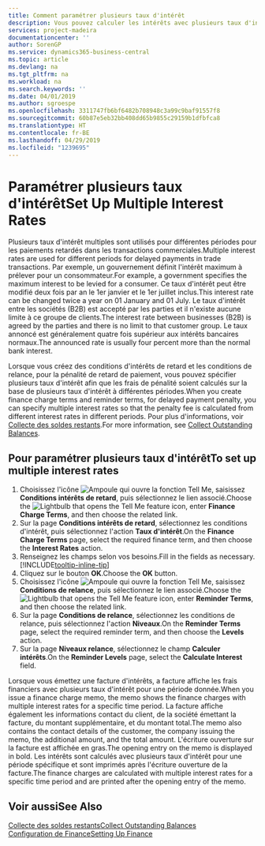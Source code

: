 ```yaml
---
title: Comment paramétrer plusieurs taux d'intérêt
description: Vous pouvez calculer les intérêts avec plusieurs taux d'intérêts pour une période donnée. Le calcul des intérêts ressemble à tous les intérêts financiers, avec une variation uniquement du taux d'intérêt pour une période donnée.
services: project-madeira
documentationcenter: ''
author: SorenGP
ms.service: dynamics365-business-central
ms.topic: article
ms.devlang: na
ms.tgt_pltfrm: na
ms.workload: na
ms.search.keywords: ''
ms.date: 04/01/2019
ms.author: sgroespe
ms.openlocfilehash: 3311747fb6bf6482b708948c3a99c9baf91557f8
ms.sourcegitcommit: 60b87e5eb32bb408dd65b9855c29159b1dfbfca8
ms.translationtype: HT
ms.contentlocale: fr-BE
ms.lasthandoff: 04/29/2019
ms.locfileid: "1239695"
---
```

# <a name="set-up-multiple-interest-rates"></a><span data-ttu-id="5289e-104">Paramétrer plusieurs taux d'intérêt</span><span class="sxs-lookup"><span data-stu-id="5289e-104">Set Up Multiple Interest Rates</span></span>
<span data-ttu-id="5289e-105">Plusieurs taux d'intérêt multiples sont utilisés pour différentes périodes pour les paiements retardés dans les transactions commerciales.</span><span class="sxs-lookup"><span data-stu-id="5289e-105">Multiple interest rates are used for different periods for delayed payments in trade transactions.</span></span> <span data-ttu-id="5289e-106">Par exemple, un gouvernement définit l'intérêt maximum à prélever pour un consommateur.</span><span class="sxs-lookup"><span data-stu-id="5289e-106">For example, a government specifies the maximum interest to be levied for a consumer.</span></span> <span data-ttu-id="5289e-107">Ce taux d'intérêt peut être modifié deux fois par an le 1er janvier et le 1er juillet inclus.</span><span class="sxs-lookup"><span data-stu-id="5289e-107">This interest rate can be changed twice a year on 01 January and 01 July.</span></span> <span data-ttu-id="5289e-108">Le taux d'intérêt entre les sociétés (B2B) est accepté par les parties et il n'existe aucune limite à ce groupe de clients.</span><span class="sxs-lookup"><span data-stu-id="5289e-108">The interest rate between businesses (B2B) is agreed by the parties and there is no limit to that customer group.</span></span> <span data-ttu-id="5289e-109">Le taux annoncé est généralement quatre fois supérieur aux intérêts bancaires normaux.</span><span class="sxs-lookup"><span data-stu-id="5289e-109">The announced rate is usually four percent more than the normal bank interest.</span></span>

<span data-ttu-id="5289e-110">Lorsque vous créez des conditions d'intérêts de retard et les conditions de relance, pour la pénalité de retard de paiement, vous pouvez spécifier plusieurs taux d'intérêt afin que les frais de pénalité soient calculés sur la base de plusieurs taux d'intérêt à différentes périodes.</span><span class="sxs-lookup"><span data-stu-id="5289e-110">When you create finance charge terms and reminder terms, for delayed payment penalty, you can specify multiple interest rates so that the penalty fee is calculated from different interest rates in different periods.</span></span> <span data-ttu-id="5289e-111">Pour plus d'informations, voir [Collecte des soldes restants](receivables-collect-outstanding-balances.md).</span><span class="sxs-lookup"><span data-stu-id="5289e-111">For more information, see [Collect Outstanding Balances](receivables-collect-outstanding-balances.md).</span></span>

## <a name="to-set-up-multiple-interest-rates"></a><span data-ttu-id="5289e-112">Pour paramétrer plusieurs taux d'intérêt</span><span class="sxs-lookup"><span data-stu-id="5289e-112">To set up multiple interest rates</span></span>  
1.  <span data-ttu-id="5289e-113">Choisissez l'icône ![Ampoule qui ouvre la fonction Tell Me](media/ui-search/search_small.png "Dites-moi ce que vous voulez faire"), saisissez **Conditions intérêts de retard**, puis sélectionnez le lien associé.</span><span class="sxs-lookup"><span data-stu-id="5289e-113">Choose the ![Lightbulb that opens the Tell Me feature](media/ui-search/search_small.png "Tell me what you want to do") icon, enter **Finance Charge Terms**, and then choose the related link.</span></span>  
2.  <span data-ttu-id="5289e-114">Sur la page **Conditions intérêts de retard**, sélectionnez les conditions d'intérêt, puis sélectionnez l'action **Taux d'intérêt**.</span><span class="sxs-lookup"><span data-stu-id="5289e-114">On the **Finance Charge Terms** page, select the required finance term, and then choose the **Interest Rates** action.</span></span>  
3.  <span data-ttu-id="5289e-115">Renseignez les champs selon vos besoins.</span><span class="sxs-lookup"><span data-stu-id="5289e-115">Fill in the fields as necessary.</span></span> [!INCLUDE[tooltip-inline-tip](includes/tooltip-inline-tip_md.md)]
4.  <span data-ttu-id="5289e-116">Cliquez sur le bouton **OK**.</span><span class="sxs-lookup"><span data-stu-id="5289e-116">Choose the **OK** button.</span></span>  
5.  <span data-ttu-id="5289e-117">Choisissez l'icône ![Ampoule qui ouvre la fonction Tell Me](media/ui-search/search_small.png "Dites-moi ce que vous voulez faire"), saisissez **Conditions de relance**, puis sélectionnez le lien associé.</span><span class="sxs-lookup"><span data-stu-id="5289e-117">Choose the ![Lightbulb that opens the Tell Me feature](media/ui-search/search_small.png "Tell me what you want to do") icon, enter **Reminder Terms**, and then choose the related link.</span></span>  
6.  <span data-ttu-id="5289e-118">Sur la page **Conditions de relance**, sélectionnez les conditions de relance, puis sélectionnez l'action **Niveaux**.</span><span class="sxs-lookup"><span data-stu-id="5289e-118">On the **Reminder Terms** page, select the required reminder term, and then choose the **Levels** action.</span></span>  
7.  <span data-ttu-id="5289e-119">Sur la page **Niveaux relance**, sélectionnez le champ **Calculer intérêts**.</span><span class="sxs-lookup"><span data-stu-id="5289e-119">On the **Reminder Levels** page, select the **Calculate Interest** field.</span></span>  

<span data-ttu-id="5289e-120">Lorsque vous émettez une facture d'intérêts, a facture affiche les frais financiers avec plusieurs taux d'intérêt pour une période donnée.</span><span class="sxs-lookup"><span data-stu-id="5289e-120">When you issue a finance charge memo, the memo shows the finance charges with multiple interest rates for a specific time period.</span></span> <span data-ttu-id="5289e-121">La facture affiche également les informations contact du client, de la société émettant la facture, du montant supplémentaire, et du montant total.</span><span class="sxs-lookup"><span data-stu-id="5289e-121">The memo also contains the contact details of the customer, the company issuing the memo, the additional amount, and the total amount.</span></span> <span data-ttu-id="5289e-122">L'écriture ouverture sur la facture est affichée en gras.</span><span class="sxs-lookup"><span data-stu-id="5289e-122">The opening entry on the memo is displayed in bold.</span></span> <span data-ttu-id="5289e-123">Les intérêts sont calculés avec plusieurs taux d'intérêt pour une période spécifique et sont imprimés après l'écriture ouverture de la facture.</span><span class="sxs-lookup"><span data-stu-id="5289e-123">The finance charges are calculated with multiple interest rates for a specific time period and are printed after the opening entry of the memo.</span></span>  

## <a name="see-also"></a><span data-ttu-id="5289e-124">Voir aussi</span><span class="sxs-lookup"><span data-stu-id="5289e-124">See Also</span></span>  
[<span data-ttu-id="5289e-125">Collecte des soldes restants</span><span class="sxs-lookup"><span data-stu-id="5289e-125">Collect Outstanding Balances</span></span>](receivables-collect-outstanding-balances.md)  
[<span data-ttu-id="5289e-126">Configuration de Finance</span><span class="sxs-lookup"><span data-stu-id="5289e-126">Setting Up Finance</span></span>](finance-setup-finance.md)

